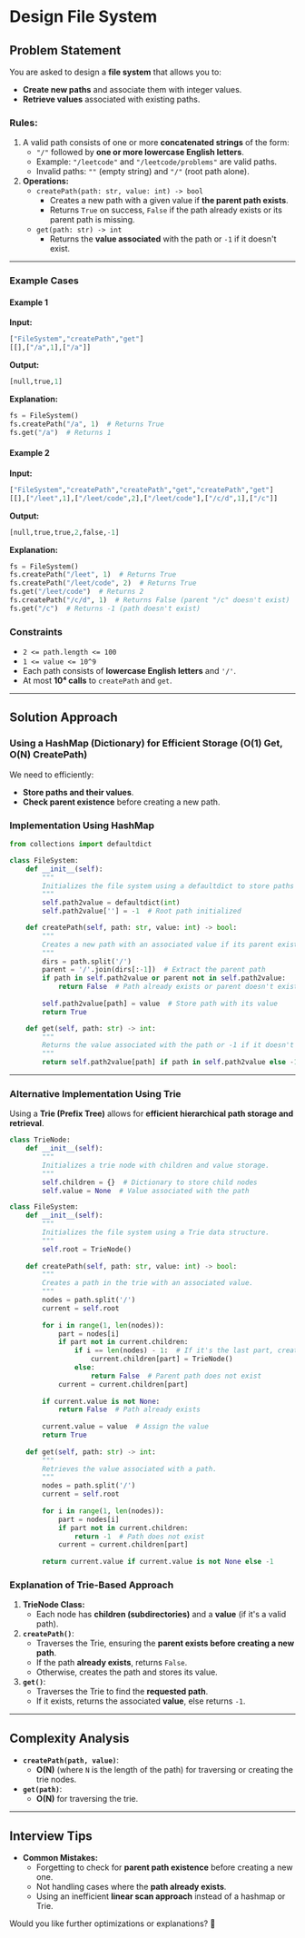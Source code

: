 # Design File System

## Problem Statement
You are asked to design a **file system** that allows you to:
- **Create new paths** and associate them with integer values.
- **Retrieve values** associated with existing paths.

### **Rules:**
1. A valid path consists of one or more **concatenated strings** of the form:
   - `"/"` followed by **one or more lowercase English letters**.
   - Example: `"/leetcode"` and `"/leetcode/problems"` are valid paths.
   - Invalid paths: `""` (empty string) and `"/"` (root path alone).
2. **Operations:**
   - `createPath(path: str, value: int) -> bool`
     - Creates a new path with a given value if **the parent path exists**.
     - Returns `True` on success, `False` if the path already exists or its parent path is missing.
   - `get(path: str) -> int`
     - Returns the **value associated** with the path or `-1` if it doesn't exist.

---

### Example Cases
#### Example 1
**Input:**
```python
["FileSystem","createPath","get"]
[[],["/a",1],["/a"]]
```
**Output:**
```python
[null,true,1]
```
**Explanation:**
```python
fs = FileSystem()
fs.createPath("/a", 1)  # Returns True
fs.get("/a")  # Returns 1
```

#### Example 2
**Input:**
```python
["FileSystem","createPath","createPath","get","createPath","get"]
[[],["/leet",1],["/leet/code",2],["/leet/code"],["/c/d",1],["/c"]]
```
**Output:**
```python
[null,true,true,2,false,-1]
```
**Explanation:**
```python
fs = FileSystem()
fs.createPath("/leet", 1)  # Returns True
fs.createPath("/leet/code", 2)  # Returns True
fs.get("/leet/code")  # Returns 2
fs.createPath("/c/d", 1)  # Returns False (parent "/c" doesn't exist)
fs.get("/c")  # Returns -1 (path doesn't exist)
```

### Constraints
- `2 <= path.length <= 100`
- `1 <= value <= 10^9`
- Each path consists of **lowercase English letters** and `'/'`.
- At most **10⁴ calls** to `createPath` and `get`.

---

## Solution Approach
### **Using a HashMap (Dictionary) for Efficient Storage (O(1) Get, O(N) CreatePath)**
We need to efficiently:
- **Store paths and their values**.
- **Check parent existence** before creating a new path.

### **Implementation Using HashMap**
```python
from collections import defaultdict

class FileSystem:
    def __init__(self):
        """
        Initializes the file system using a defaultdict to store paths and values.
        """
        self.path2value = defaultdict(int)
        self.path2value[''] = -1  # Root path initialized

    def createPath(self, path: str, value: int) -> bool:
        """
        Creates a new path with an associated value if its parent exists.
        """
        dirs = path.split('/')
        parent = '/'.join(dirs[:-1])  # Extract the parent path
        if path in self.path2value or parent not in self.path2value:
            return False  # Path already exists or parent doesn't exist
        
        self.path2value[path] = value  # Store path with its value
        return True

    def get(self, path: str) -> int:
        """
        Returns the value associated with the path or -1 if it doesn't exist.
        """
        return self.path2value[path] if path in self.path2value else -1  # Return value or -1 if path not found
```

---

### **Alternative Implementation Using Trie**
Using a **Trie (Prefix Tree)** allows for **efficient hierarchical path storage and retrieval**.

```python
class TrieNode:
    def __init__(self):
        """
        Initializes a trie node with children and value storage.
        """
        self.children = {}  # Dictionary to store child nodes
        self.value = None  # Value associated with the path

class FileSystem:
    def __init__(self):
        """
        Initializes the file system using a Trie data structure.
        """
        self.root = TrieNode()
    
    def createPath(self, path: str, value: int) -> bool:
        """
        Creates a path in the trie with an associated value.
        """
        nodes = path.split('/')
        current = self.root
        
        for i in range(1, len(nodes)):
            part = nodes[i]
            if part not in current.children:
                if i == len(nodes) - 1:  # If it's the last part, create it
                    current.children[part] = TrieNode()
                else:
                    return False  # Parent path does not exist
            current = current.children[part]
        
        if current.value is not None:
            return False  # Path already exists
        
        current.value = value  # Assign the value
        return True
    
    def get(self, path: str) -> int:
        """
        Retrieves the value associated with a path.
        """
        nodes = path.split('/')
        current = self.root
        
        for i in range(1, len(nodes)):
            part = nodes[i]
            if part not in current.children:
                return -1  # Path does not exist
            current = current.children[part]
        
        return current.value if current.value is not None else -1
```

### **Explanation of Trie-Based Approach**
1. **TrieNode Class:**
   - Each node has **children (subdirectories)** and a **value** (if it's a valid path).
2. **`createPath()`**:
   - Traverses the Trie, ensuring the **parent exists before creating a new path**.
   - If the path **already exists**, returns `False`.
   - Otherwise, creates the path and stores its value.
3. **`get()`**:
   - Traverses the Trie to find the **requested path**.
   - If it exists, returns the associated **value**, else returns `-1`.

---

## Complexity Analysis
- **`createPath(path, value)`**:
  - **O(N)** (where `N` is the length of the path) for traversing or creating the trie nodes.
- **`get(path)`**:
  - **O(N)** for traversing the trie.

---

## Interview Tips
- **Common Mistakes:**
  - Forgetting to check for **parent path existence** before creating a new one.
  - Not handling cases where the **path already exists**.
  - Using an inefficient **linear scan approach** instead of a hashmap or Trie.

Would you like further optimizations or explanations? 🚀
